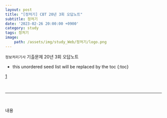 ```yaml
---
layout: post
title: "[정처기] CBT 20년 3회 오답노트"
subtitle: 정처기
date: '2023-02-26 20:00:00 +0900'
category: study
tags: 정처기
image:
    path: /assets/img/study_Web/정처기/logo.png
---
```


`정보처리기사` 기출문제 20년 3회 오답노트

<!--more-->

* this unordered seed list will be replaced by the toc
{:toc}

[1](/assets/img/study_Web/2023-02-05-[AWS]_Amazon_RDS_생성하기/logo.png)


<br>
<hr/>
<br>

내용